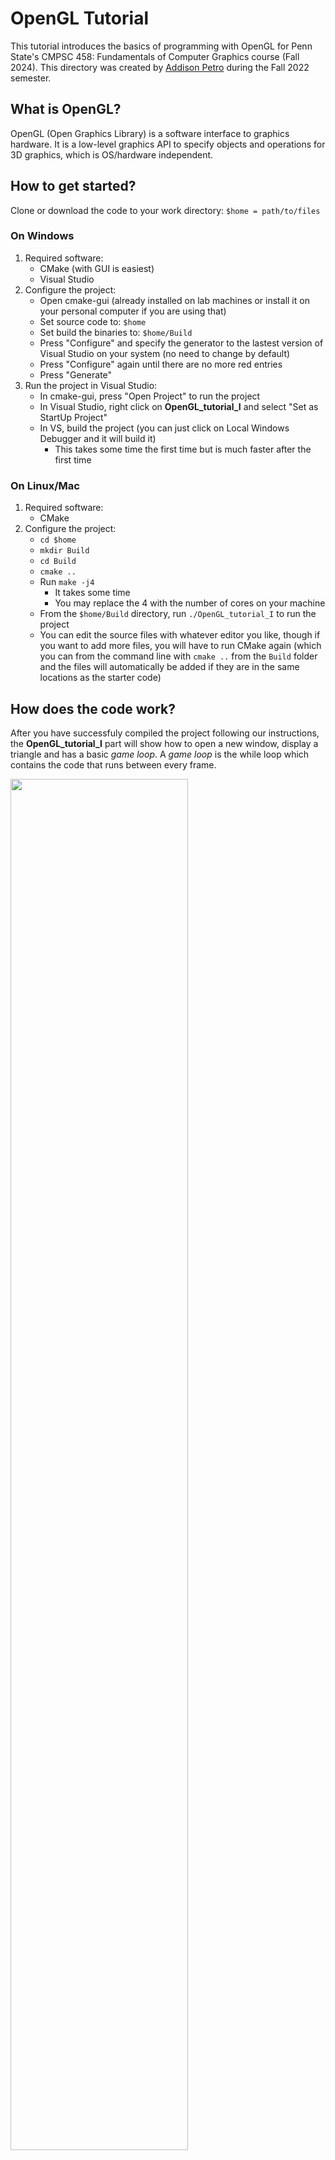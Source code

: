 # OpenGL Tutorial
This tutorial introduces the basics of programming with OpenGL for Penn State's CMPSC 458: Fundamentals of Computer Graphics course (Fall 2024). This directory was created by [Addison Petro](https://github.com/Fisik343) during the Fall 2022 semester.

## What is OpenGL?
OpenGL (Open Graphics Library) is a software interface to graphics hardware.
It is a low-level graphics API to specify objects and operations for 3D graphics, which is OS/hardware independent.
## How to get started?
Clone or download the code to your work directory: `$home = path/to/files`
### On Windows
1. Required software: 
    - CMake (with GUI is easiest)
    - Visual Studio
2. Configure the project:
    - Open cmake-gui (already installed on lab machines or install it on your personal computer if you are using that)
    - Set source code to: `$home`
    - Set build the binaries to: `$home/Build`
    - Press "Configure" and specify the generator to the lastest version of Visual Studio on your system (no need to change by default)
    - Press "Configure" again until there are no more red entries
    - Press "Generate"
3. Run the project in Visual Studio:
    - In cmake-gui, press "Open Project" to run the project
    - In Visual Studio, right click on **OpenGL_tutorial_I** and select "Set as StartUp Project"
    - In VS, build the project (you can just click on Local Windows Debugger and it will build it)
        - This takes some time the first time but is much faster after the first time
  
### On Linux/Mac 
1. Required software:
    - CMake
2. Configure the project:
    - `cd $home`
    - `mkdir Build`
    - `cd Build`
    - `cmake ..`
    - Run `make -j4`
        - It takes some time
        - You may replace the 4 with the number of cores on your machine
    - From the `$home/Build` directory, run `./OpenGL_tutorial_I` to run the project
    - You can edit the source files with whatever editor you like, though if you want to add more files, you will have to run CMake again (which you can from the command line with `cmake ..` from the `Build` folder and the files will automatically be added if they are in the same locations as the starter code)

## How does the code work?
After you have successfuly compiled the project following our instructions, the **OpenGL_tutorial_I** part will show how to open a new window, display a triangle and has a basic *game loop*. A *game loop* is the while loop which contains the code that runs between every frame.

<img src='./Figures/demo.png' width=75%>

Now let's dig deeper into the most important parts of the code

### Initialization
In the main function, we firstly initialize and configure **GLFW**.
**GLFW** is a lightweight utility library for OpenGL. It provides simple window and OpenGL context management. Additionally, it provides callback-driven event processing for display, keyboard, mouse, controllers, etc.
```
glfwInit();
```
This initialization function is called near the start of every OpenGL program.

### Create the window
We then create the window by calling the `glfwCreateWindow()` function like this: 
```
GLFWwindow* window = glfwCreateWindow(SCR_WIDTH, SCR_HEIGHT, "OpenGL Session I", NULL, NULL);
```
The parameters of `glfwCreateWindow()` are: width, height, window name, monitor (usually `NULL`) and share (usually `NULL`).

### Build and compile the shader
We will not be covering shaders in much detail right now. We will go back to discuss the vertex and fragment shader in more detail when we get to Project 3: Ray Tracing. For now, what you need to know is that vertex and fragment shaders are required if we want to render to the screen. The shaders we use are written in the shader language GLSL (OpenGL Shading Language). In this tutorial, we only use very simple vertex and fragment shaders.

- Vertex shader
```
#version 330 core
layout (location = 0) in vec3 aPos;

void main()
{
    gl_Position = vec4(aPos.x, aPos.y, aPos.z, 1.0);
}
```
The vertex shader converts each 3D coordinate of a vertex into vec4 of `(x, y, z, w)` where *w* is called perspective division. We will cover this part in matrix transformation lectures. Note that the value *w* is hardcoded as 1.0 for this program.

- Fragment Shader
```
#version 330 core
out vec4 FragColor;

void main()
{
    FragColor = vec4(1.0f, 0.5f, 0.2f, 1.0f);
} 
```
Our fragment shader defines the final color output in vec4 of (red, green, blue, alpha). Note that we are hardcoding the color values here.

### Vertex Input
The OpenGL rendering pipeline is shown below.

<img src='./Figures/renderPipeline.jpg' width=75%>

1. Vertex data

    First, we define the vertex data. As a tutorial example, we define 3 vertices of a triangle in a float-type array:
    ```
    float vertices[] = {
        -0.5f, -0.5f, 0.0f, // left  
        0.5f, -0.5f, 0.0f, // right 
        0.0f,  0.5f, 0.0f  // top   
    };
    ```
    Every three elements in this array indicates the `(x,y,z)` coordinate of a vertex. Note that all of our z-values are 0.0f for now, indicating that our triangle in the xy-plane with z=0.

2. Creating Vertex Buffer Object (VBO)

    *VBO* (Vertex Buffer Object) sets up a buffer to send data to the GPU.
    The *VBO* is created by setting an unsigned int value to refer to it later:
    ```
    unsigned int VBO; \\Vertex Buffer Object ID
    glGenBuffers(1, &VBO); \\Generate Buffer
    ```
    We then bind an array buffer to our *VBO* and set up the buffer data for our *VBO*:
    ```
    glBindBuffer(GL_ARRAY_BUFFER, VBO); \\Bind Buffer with VBO
    glBufferData(GL_ARRAY_BUFFER, sizeof(vertices), vertices, GL_STATIC_DRAW); \\Send data to the buffer
    ```
    Here `GL_ARRAY_BUFFER` indicates the data type, and `GL_STATIC_DRAW` indicates how the GPU will treat the data. These two parameters will remain unchanged for us.

3. Creating Vertex Array Object (VAO)

    Once we have the buffer set up, we need to tell OpenGL how to interpret it.
    The relationship between *VBO* and *VAO* (Vertex Array Object) is shown below:

    <img src='./Figures/relation_VAO_VBO.jpg' width=75%>
    
    Similar to *VBO* initialization, we have:
    ```
    unsigned int VAO; \\Vertex Array Object ID
    glGenVertexArrays(1, &VAO); \\Generate Vertex Array
    ```
    Then we bind the vertex array:
    ```
    glBindVertexArray(VAO);
    ```
    *VAO* creates “attribute pointers” which tell OpenGL how to parse the data.
    ```
    glVertexAttribPointer(0, 3, GL_FLOAT, GL_FALSE, 3 * sizeof(float), (void*)0);
    ```
    The parameters of `glVertexAttribPointer()` are:
    - Location
    - Number of Components
    - Type
    - Normalize Data
    - Stride to next element in array
    - Starting Position of element

    Here, `3` indicates that each vertex is composed of 3 float type values. `3 * sizeof(float)` indicates the stride between vertices, which is the memory size of each vertex element. This is important to keep track of since the data for all the vertices are stored in a contiguous memory block. 

    <img src='./Figures/vertexAttribPointer.jpg' width=75%>

### Game Loop
The game loop is where we actually run the application.
1. Set background color
    
    - We set the background color with:
    `glClearColor(0.2f, 0.3f, 0.3f, 1.0f);`
     which specifies the red, green, blue, and alpha values.
    
    - Then we clear any previous data in buffer:
    `glClear(GL_COLOR_BUFFER_BIT);`

2. Draw our first triangle

    - We need to define the shaders used to render:
    `glUseProgram(shaderProgram);`
    , which we will skip explaining for now and cover in the next tutorial.
    
    - Specify which data to use:
    `glBindVertexArray(VAO);`
    
    - Draw our triangle:
    `glDrawArrays(GL_TRIANGLES, 0, 3);`
        - Mode: Specifies what kind of primitives to render.
        - Starting index
        - Number of indices to be rendered
        
    In this example, `GL_TRIANGLES` tells the function to draw lines between every three points. It starts from the beginning of VAO and renders 3 vertices.
    Although `GL_TRIANGLES` is the easiest and most commonly used, there are other kinds of primitives, including points, lines, polygons, etc.
    
    <img src='./Figures/shape_1.jpg' width=75%>
    <img src='./Figures/shape_2.jpg' width=75%>
    <img src='./Figures/shape_3.jpg' width=75%>

3. Check and call events and swap the buffers
    ```
    glfwSwapBuffers(window);
    glfwPollEvents();
    ```
    These two functions are called at the end of each loop to swap the buffer and see if any keys were pressed since the last loop iteration.

## Practice
Till now hope you have learned the basic struture of an OpenGL program and got familiar with the basic variables and functions for rendering.

Here are some practice tasks:
- Create a Second Triangle

    You need to add more vertices and change `glDrawArrays()` to load 6 vertices instead of 3

- Create a rectangle by combining the two triangles

    Bonus: you may consider using *EBO* (Element Buffer Objects) which is a better solution that stores only the unique vertices and then specifies the order in which we want to draw these vertices.
    Learn how to use it from <https://learnopengl.com/Getting-started/Hello-Triangle>.
    
- Change the color of the triangles.

    Hint: Think about where the color comes from
    
    Bonus: What if we want to specify different colors for each triangle?

## Acknowledgement
Thanks to <https://learnopengl.com/> for providing fantastic figures and tutorials for beginners.

Thanks to <https://github.com/Polytonic/Glitter> for providing the outline of the tutorial code.
